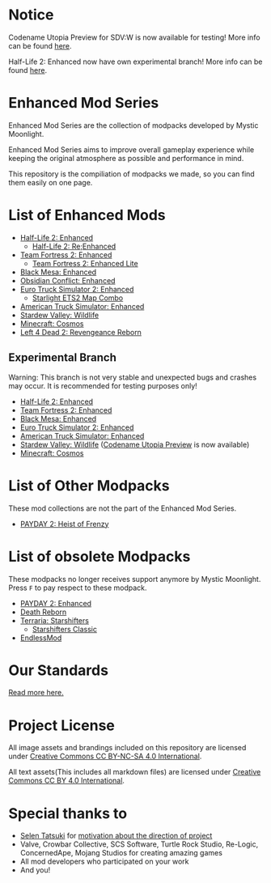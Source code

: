 # Notice
Codename Utopia Preview for SDV:W is now available for testing! More info can be found [here](https://github.com/MysticMoonlight/EnhancedMod/blob/main/svwl/utopia/README.md).

Half-Life 2: Enhanced now have own experimental branch! More info can be found [here](https://github.com/MysticMoonlight/EnhancedMod/blob/main/hl2e/infinite/README.md).

# Enhanced Mod Series
Enhanced Mod Series are the collection of modpacks developed by Mystic Moonlight.

Enhanced Mod Series aims to improve overall gameplay experience while keeping the original atmosphere as possible and performance in mind.

This repository is the compiliation of modpacks we made, so you can find them easily on one page.

# List of Enhanced Mods
* [Half-Life 2: Enhanced](https://github.com/MysticMoonlight/EnhancedMod/blob/main/hl2e/README.md)
   * [Half-Life 2: Re;Enhanced](https://github.com/MysticMoonlight/EnhancedMod/blob/main/hl2re/README.md)
* [Team Fortress 2: Enhanced](https://github.com/MysticMoonlight/EnhancedMod/blob/main/tf2e/README.md)
   * [Team Fortress 2: Enhanced Lite](https://github.com/MysticMoonlight/EnhancedMod/blob/main/tf2e/LITE.md)
* [Black Mesa: Enhanced](https://steamcommunity.com/sharedfiles/filedetails/?id=2603092378)
* [Obsidian Conflict: Enhanced](https://github.com/MysticMoonlight/EnhancedMod/blob/main/oce/README.md)
* [Euro Truck Simulator 2: Enhanced](https://steamcommunity.com/sharedfiles/filedetails/?id=2539528962)
   * [Starlight ETS2 Map Combo](https://github.com/MysticMoonlight/EnhancedMod/blob/main/ets2e/MAPCOMBO.md)
* [American Truck Simulator: Enhanced](https://steamcommunity.com/sharedfiles/filedetails/?id=2662863110)
* [Stardew Valley: Wildlife](https://github.com/MysticMoonlight/EnhancedMod/blob/main/svwl/README.md)
* [Minecraft: Cosmos](https://github.com/MysticMoonlight/EnhancedMod/blob/main/cosmos/README.md) 
* [Left 4 Dead 2: Revengeance Reborn](https://github.com/RevReborn/RevReborn)

## Experimental Branch
Warning: This branch is not very stable and unexpected bugs and crashes may occur. It is recommended for testing purposes only!

* [Half-Life 2: Enhanced](https://github.com/MysticMoonlight/EnhancedMod/blob/main/hl2e/infinite/README.md)
* [Team Fortress 2: Enhanced](https://github.com/MysticMoonlight/EnhancedMod/blob/main/tf2e/experimental/README.md)
* [Black Mesa: Enhanced](https://steamcommunity.com/sharedfiles/filedetails/?id=2701486568)
* [Euro Truck Simulator 2: Enhanced](https://steamcommunity.com/sharedfiles/filedetails/?id=2697485771)
* [American Truck Simulator: Enhanced](https://steamcommunity.com/sharedfiles/filedetails/?id=2697795824)
* [Stardew Valley: Wildlife](https://github.com/MysticMoonlight/EnhancedMod/blob/main/svwl/experimental/README.md) ([Codename Utopia Preview](https://github.com/MysticMoonlight/EnhancedMod/blob/main/svwl/utopia/README.md) is now available)
* [Minecraft: Cosmos](https://github.com/MysticMoonlight/EnhancedMod/blob/main/cosmos/experimental/README.md) 

# List of Other Modpacks
These mod collections are not the part of the Enhanced Mod Series.

* [PAYDAY 2: Heist of Frenzy](https://github.com/MysticMoonlight/PAYDAY2-HF)

# List of obsolete Modpacks
These modpacks no longer receives support anymore by Mystic Moonlight. Press `F` to pay respect to these modpack.

* [PAYDAY 2: Enhanced](https://github.com/MysticMoonlight/EnhancedMod/blob/main/p2e/README.md)
* [Death Reborn](https://steamcommunity.com/sharedfiles/filedetails/?id=2319991144)
* [Terraria: Starshifters](https://github.com/MysticMoonlight/Starshifters)
   * [Starshifters Classic](https://github.com/MysticMoonlight/StarshiftersClassic)
* [EndlessMod](https://github.com/MysticMoonlight/EndlessMod)
   
# Our Standards
[Read more here.](https://github.com/MysticMoonlight/EnhancedMod/blob/main/STANDARD.md)

# Project License
All image assets and brandings included on this repository are licensed under [Creative Commons CC BY-NC-SA 4.0 International](https://creativecommons.org/licenses/by-nc-sa/4.0/).

All text assets(This includes all markdown files) are licensed under [Creative Commons CC BY 4.0 International](https://creativecommons.org/licenses/by/4.0/).

# Special thanks to
* [Selen Tatsuki](https://twitter.com/Selen_Tatsuki) for [motivation about the direction of project](https://twitter.com/Selen_Tatsuki/status/1453444303968038913)
* Valve, Crowbar Collective, SCS Software, Turtle Rock Studio, Re-Logic, ConcernedApe, Mojang Studios for creating amazing games
* All mod developers who participated on your work
* And you!
